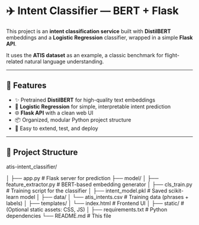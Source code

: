 # ✈️ Intent Classifier — BERT + Flask

This project is an **intent classification service** built with **DistilBERT** embeddings and a **Logistic Regression** classifier, wrapped in a simple **Flask API**.

It uses the **ATIS dataset** as an example, a classic benchmark for flight-related natural language understanding.

---

## 🚀 Features

- ✨ Pretrained **DistilBERT** for high-quality text embeddings
- 🧠 **Logistic Regression** for simple, interpretable intent prediction
- 🌐 **Flask API** with a clean web UI
- 📦 Organized, modular Python project structure
- 🧪 Easy to extend, test, and deploy

---

## 📂 Project Structure
atis-intent_classifier/

│
├── app.py # Flask server for prediction
├── model/
│ ├── feature_extractor.py # BERT-based embedding generator
│ ├── cls_train.py # Training script for the classifier
│ ├── intent_model.pkl # Saved scikit-learn model
│
├── data/
│ └── atis_intents.csv # Training data (phrases + labels)
│
├── templates/
│ └── index.html # Frontend UI
│
├── static/ # (Optional static assets: CSS, JS)
│
├── requirements.txt # Python dependencies
└── README.md # This file
